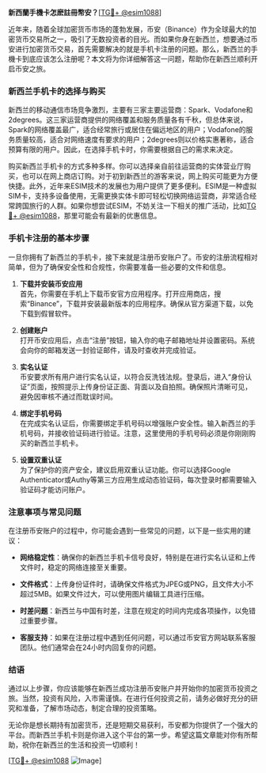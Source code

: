 **新西蘭手機卡怎麽註冊幣安？**[[TG💪+ @esim1088](https://t.me/s/esim1088)]

近年来，随着全球加密货币市场的蓬勃发展，币安（Binance）作为全球最大的加密货币交易所之一，吸引了无数投资者的目光。而如果你身在新西兰，想要通过币安进行加密货币交易，首先需要解决的就是手机卡注册的问题。那么，新西兰的手機卡到底应该怎么注册呢？本文将为你详细解答这一问题，帮助你在新西兰顺利开启币安之旅。

### 新西兰手机卡的选择与购买

新西兰的移动通信市场竞争激烈，主要有三家主要运营商：Spark、Vodafone和2degrees。这三家运营商提供的网络覆盖和服务质量各有千秋，但总体来说，Spark的网络覆盖最广，适合经常旅行或居住在偏远地区的用户；Vodafone的服务质量较高，适合对网络速度有要求的用户；2degrees则以价格实惠著称，适合预算有限的用户。因此，在选择手机卡时，你需要根据自己的需求来决定。

购买新西兰手机卡的方式多种多样。你可以选择亲自前往运营商的实体营业厅购买，也可以在网上商店订购。对于初到新西兰的游客来说，网上购买可能更为方便快捷。此外，近年来ESIM技术的发展也为用户提供了更多便利。ESIM是一种虚拟SIM卡，支持多设备使用，无需更换实体卡即可轻松切换网络运营商，非常适合经常跨国旅行的人群。如果你想尝试ESIM，不妨关注一下相关的推广活动，比如[TG💪+ @esim1088](https://t.me/s/esim1088)，那里可能会有最新的优惠信息。

### 手机卡注册的基本步骤

一旦你拥有了新西兰的手机卡，接下来就是注册币安账户了。币安的注册流程相对简单，但为了确保安全性和合规性，你需要准备一些必要的文件和信息。

1. **下载并安装币安应用**  
   首先，你需要在手机上下载币安官方应用程序。打开应用商店，搜索“Binance”，下载并安装最新版本的应用程序。确保从官方渠道下载，以免下载到假冒软件。

2. **创建账户**  
   打开币安应用后，点击“注册”按钮，输入你的电子邮箱地址并设置密码。系统会向你的邮箱发送一封验证邮件，请及时查收并完成验证。

3. **实名认证**  
   币安要求所有用户进行实名认证，以符合反洗钱法规。登录后，进入“身份认证”页面，按照提示上传身份证正面、背面以及自拍照。确保照片清晰可见，避免因审核不通过而耽误时间。

4. **绑定手机号码**  
   在完成实名认证后，你需要绑定手机号码以增强账户安全性。输入新西兰的手机号码，并接收验证码进行验证。注意，这里使用的手机号码必须是你刚刚购买的新西兰手机卡。

5. **设置双重认证**  
   为了保护你的资产安全，建议启用双重认证功能。你可以选择Google Authenticator或Authy等第三方应用生成动态验证码，每次登录时都需要输入验证码才能访问账户。

### 注意事项与常见问题

在注册币安账户的过程中，你可能会遇到一些常见的问题，以下是一些实用的建议：

- **网络稳定性**：确保你的新西兰手机卡信号良好，特别是在进行实名认证和上传文件时，稳定的网络连接至关重要。
  
- **文件格式**：上传身份证件时，请确保文件格式为JPEG或PNG，且文件大小不超过5MB。如果文件过大，可以使用图片编辑工具进行压缩。

- **时差问题**：新西兰与中国有时差，注意在规定的时间内完成各项操作，以免错过重要步骤。

- **客服支持**：如果在注册过程中遇到任何问题，可以通过币安官方网站联系客服团队。他们通常会在24小时内回复你的问题。

### 结语

通过以上步骤，你应该能够在新西兰成功注册币安账户并开始你的加密货币投资之旅。当然，投资有风险，入市需谨慎。在进行任何投资之前，请务必做好充分的研究和准备，了解市场动态，制定合理的投资策略。

无论你是想长期持有加密货币，还是短期交易获利，币安都为你提供了一个强大的平台。而新西兰手机卡则是你进入这个平台的第一步。希望这篇文章能对你有所帮助，祝你在新西兰的生活和投资一切顺利！

[[TG💪+ @esim1088](https://t.me/s/esim1088) ![Image](https://i.postimg.cc/4NQfJmqS/Snipaste-2025-05-13-00-14-12.png)]